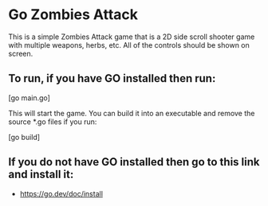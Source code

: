 # Go Zombies Attack

This is a simple Zombies Attack game that is a 2D side scroll shooter game with multiple weapons, herbs, etc. All of the controls should be shown on screen.

## To run, if you have GO installed then run:

[go main.go]

This will start the game. You can build it into an executable and remove the source *.go files if you run:

[go build]

## If you do not have GO installed then go to this link and install it:

* https://go.dev/doc/install

